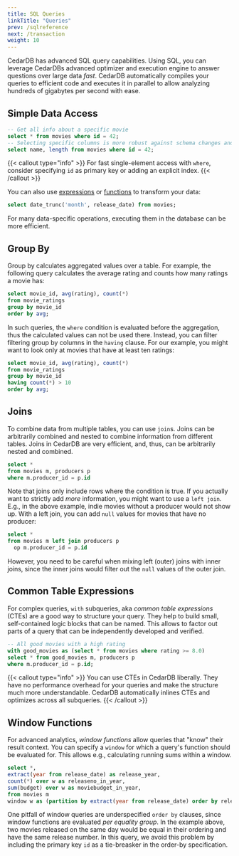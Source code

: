 ```yaml
---
title: SQL Queries
linkTitle: "Queries"
prev: /sqlreference
next: /transaction
weight: 10
---
```


CedarDB has advanced SQL query capabilities.
Using SQL, you can leverage CedarDBs advanced optimizer and execution engine to answer questions over large data *fast*.
CedarDB automatically compiles your queries to efficient code and executes it in parallel to allow analyzing hundreds of
gigabytes per second with ease.

## Simple Data Access

```sql
-- Get all info about a specific movie
select * from movies where id = 42;
-- Selecting specific columns is more robust against schema changes and reduces I/O
select name, length from movies where id = 42;
```

{{< callout type="info" >}}
For fast single-element access with `where`, consider specifying `id` as primary key or adding an explicit index.
{{< /callout >}}


You can also use [expressions](./expressions) or [functions](./functions) to transform your data:
```sql
select date_trunc('month', release_date) from movies;
```

For many data-specific operations, executing them in the database can be more efficient.

## Group By

Group by calculates aggregated values over a table.
For example, the following query calculates the average rating and counts how many ratings a movie has:

```sql
select movie_id, avg(rating), count(*)
from movie_ratings
group by movie_id
order by avg;
```

In such queries, the `where` condition is evaluated before the aggregation, thus the calculated values can not be used
there.
Instead, you can filter filtering group by columns in the `having` clause.
For our example, you might want to look only at movies that have at least ten ratings:

```sql
select movie_id, avg(rating), count(*)
from movie_ratings
group by movie_id
having count(*) > 10
order by avg;
```

## Joins

To combine data from multiple tables, you can use `join`s.
Joins can be arbitrarily combined and nested to combine information from different tables.
Joins in CedarDB are very efficient, and, thus, can be arbitrarily nested and combined.

```sql
select *
from movies m, producers p
where m.producer_id = p.id
```

Note that joins only include rows where the condition is true.
If you actually want to strictly add *more* information, you might want to use a `left join`.
E.g., in the above example, indie movies without a producer would not show up.
With a left join, you can add `null` values for movies that have no producer:

```sql
select *
from movies m left join producers p
  op m.producer_id = p.id
```

However, you need to be careful when mixing left (outer) joins with inner joins, since the inner joins would filter out
the `null` values of the outer join.


## Common Table Expressions

For complex queries, `with` subqueries, aka *common table expressions* (CTEs) are a good way to structure your query.
They help to build small, self-contained logic blocks that can be named.
This allows to factor out parts of a query that can be independently developed and verified.

```sql
-- All good movies with a high rating
with good_movies as (select * from movies where rating >= 8.0)
select * from good_movies m, producers p
where m.producer_id = p.id;
```

{{< callout type="info" >}}
You can use CTEs in CedarDB liberally.
They have no performance overhead for your queries and make the structure much more understandable.
CedarDB automatically inlines CTEs and optimizes across all subqueries.
{{< /callout >}}

## Window Functions

For advanced analytics, *window functions* allow queries that "know" their result context.
You can specify a `window` for which a query's function should be evaluated for.
This allows e.g., calculating running sums within a window.

```sql
select *,
extract(year from release_date) as release_year,
count(*) over w as releaseno_in_year,
sum(budget) over w as moviebudget_in_year,
from movies m
window w as (partition by extract(year from release_date) order by release_date, id);
```

One pitfall of window queries are underspecified `order by` clauses, since window functions are evaluated *per
equality group*.
In the example above, two movies released on the same day would be equal in their ordering and have the same release
number.
In this query, we avoid this problem by including the primary key `id` as a tie-breasker in the order-by specification.
